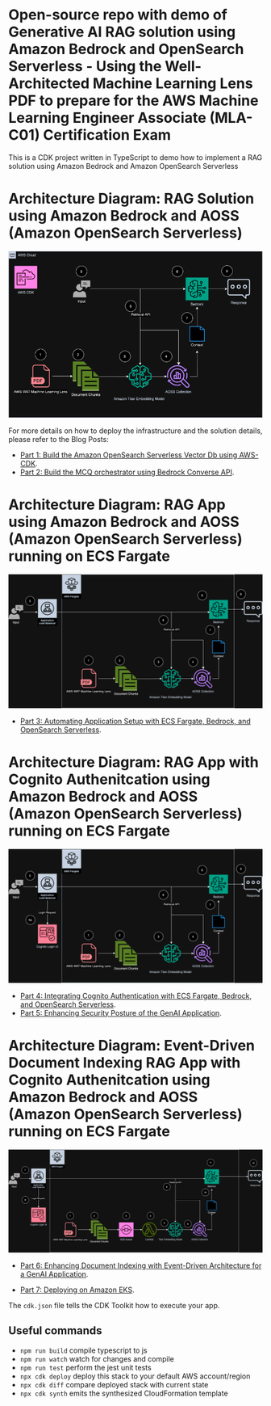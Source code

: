 # Open-source repo with demo of Generative AI RAG solution using Amazon Bedrock and OpenSearch Serverless - Using the Well-Architected Machine Learning Lens PDF to prepare for the AWS Machine Learning Engineer Associate (MLA-C01) Certification Exam

This is a CDK project written in TypeScript to demo how to implement a RAG solution using Amazon Bedrock and Amazon OpenSearch Serverless

#  Architecture Diagram: RAG Solution using Amazon Bedrock and AOSS (Amazon OpenSearch Serverless)
![Alt text](./bedrock-aoss-rag.png?raw=true "RAG Solution using Amazon Bedrock and AOSS (Amazon OpenSearch Serverless)")

For more details on how to deploy the infrastructure and the solution details, please refer to the Blog Posts:
* [Part 1: Build the Amazon OpenSearch Serverless Vector Db using AWS-CDK](https://vivek-aws.medium.com/rag-solution-using-amazon-bedrock-part-1-build-theamazon-opensearch-serverless-vector-db-using-1656663a302b).
* [Part 2: Build the MCQ orchestrator using Bedrock Converse API](https://vivek-aws.medium.com/rag-solution-using-amazon-bedrock-part-2-build-the-mcq-orchestrator-using-bedrock-converse-api-61c2b2ce3f20).

#  Architecture Diagram: RAG App using Amazon Bedrock and AOSS (Amazon OpenSearch Serverless) running on ECS Fargate
![Alt text](./bedrock-ecs-aoss-rag.png?raw=true "RAG App using Amazon Bedrock and AOSS (Amazon OpenSearch Serverless) running on ECS Fargate")
* [Part 3: Automating Application Setup with ECS Fargate, Bedrock, and OpenSearch Serverless](https://vivek-aws.medium.com/rag-solution-using-amazon-bedrock-part-3-automating-application-setup-with-ecs-fargate-bedrock-b3a55af9f0a4).

#  Architecture Diagram: RAG App with Cognito Authenitcation using Amazon Bedrock and AOSS (Amazon OpenSearch Serverless) running on ECS Fargate
![Alt text](./bedrock-ecs-cognito-aoss-rag.png?raw=true "RAG App with Cognito Authenitcation using Amazon Bedrock and AOSS (Amazon OpenSearch Serverless) running on ECS Fargate")
* [Part 4: Integrating Cognito Authentication with ECS Fargate, Bedrock, and OpenSearch Serverless](https://vivek-aws.medium.com/rag-solution-using-amazon-bedrock-part-3-automating-application-setup-with-ecs-fargate-bedrock-b3a55af9f0a4).
* [Part 5: Enhancing Security Posture of the GenAI Application](https://vivek-aws.medium.com/rag-solution-using-amazon-bedrock-part-5-enhancing-security-posture-of-the-genai-application-27c8376597a5).

#  Architecture Diagram: Event-Driven Document Indexing RAG App with Cognito Authenitcation using Amazon Bedrock and AOSS (Amazon OpenSearch Serverless) running on ECS Fargate
![Alt text](./bedrock-ecs-sqs-lambda-cognito-aoss-rag.png?raw=true "Event-Driven Document Indexing RAG App with Cognito Authenitcation using Amazon Bedrock and AOSS (Amazon OpenSearch Serverless) running on ECS Fargate")
* [Part 6: Enhancing Document Indexing with Event-Driven Architecture for a GenAI Application](https://medium.com/@vivek-aws/rag-solution-using-amazon-bedrock-part-6-enhancing-document-indexing-with-event-driven-770eaf167a0a).

* [Part 7: Deploying on Amazon EKS](https://vivek-aws.medium.com/rag-solution-using-amazon-bedrock-part-7-deploying-on-amazon-eks-bae8a56c0ba1).

The `cdk.json` file tells the CDK Toolkit how to execute your app.

## Useful commands

* `npm run build`   compile typescript to js
* `npm run watch`   watch for changes and compile
* `npm run test`    perform the jest unit tests
* `npx cdk deploy`  deploy this stack to your default AWS account/region
* `npx cdk diff`    compare deployed stack with current state
* `npx cdk synth`   emits the synthesized CloudFormation template
